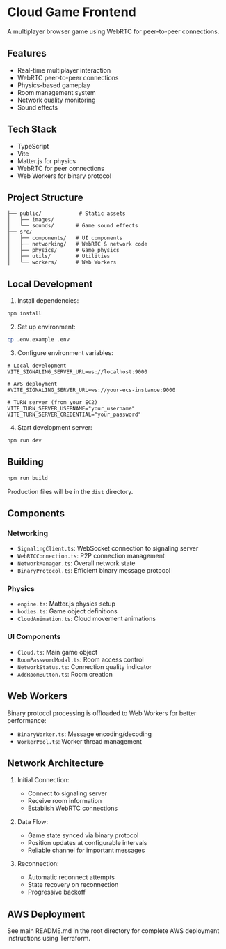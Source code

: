 # Cloud Game Frontend

A multiplayer browser game using WebRTC for peer-to-peer connections.

## Features

- Real-time multiplayer interaction
- WebRTC peer-to-peer connections
- Physics-based gameplay
- Room management system
- Network quality monitoring
- Sound effects

## Tech Stack

- TypeScript
- Vite
- Matter.js for physics
- WebRTC for peer connections
- Web Workers for binary protocol

## Project Structure

```
├── public/            # Static assets
│   ├── images/
│   └── sounds/       # Game sound effects
├── src/
│   ├── components/   # UI components
│   ├── networking/   # WebRTC & network code
│   ├── physics/      # Game physics
│   ├── utils/        # Utilities
│   └── workers/      # Web Workers
```

## Local Development

1. Install dependencies:
```bash
npm install
```

2. Set up environment:
```bash
cp .env.example .env
```

3. Configure environment variables:
```env
# Local development
VITE_SIGNALING_SERVER_URL=ws://localhost:9000

# AWS deployment
#VITE_SIGNALING_SERVER_URL=ws://your-ecs-instance:9000

# TURN server (from your EC2)
VITE_TURN_SERVER_USERNAME="your_username"
VITE_TURN_SERVER_CREDENTIAL="your_password"
```

4. Start development server:
```bash
npm run dev
```

## Building

```bash
npm run build
```

Production files will be in the `dist` directory.

## Components

### Networking

- `SignalingClient.ts`: WebSocket connection to signaling server
- `WebRTCConnection.ts`: P2P connection management
- `NetworkManager.ts`: Overall network state
- `BinaryProtocol.ts`: Efficient binary message protocol

### Physics

- `engine.ts`: Matter.js physics setup
- `bodies.ts`: Game object definitions
- `CloudAnimation.ts`: Cloud movement animations

### UI Components

- `Cloud.ts`: Main game object
- `RoomPasswordModal.ts`: Room access control
- `NetworkStatus.ts`: Connection quality indicator
- `AddRoomButton.ts`: Room creation

## Web Workers

Binary protocol processing is offloaded to Web Workers for better performance:

- `BinaryWorker.ts`: Message encoding/decoding
- `WorkerPool.ts`: Worker thread management

## Network Architecture

1. Initial Connection:
   - Connect to signaling server
   - Receive room information
   - Establish WebRTC connections

2. Data Flow:
   - Game state synced via binary protocol
   - Position updates at configurable intervals
   - Reliable channel for important messages

3. Reconnection:
   - Automatic reconnect attempts
   - State recovery on reconnection
   - Progressive backoff

## AWS Deployment

See main README.md in the root directory for complete AWS deployment instructions using Terraform.
